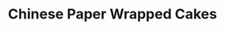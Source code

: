 ---redirect_from:   - videos/chinese-paper-wrapped-cakes.html
layout: post
categories: videos
tags: [videos, sweets, sponge cake]
excerpt: 
title: "Chinese Paper Wrapped Cakes"
feature_video: https://www.youtube.com/embed/a-ALGMyOOvY
image:
    feature: 125-1.jpg
---